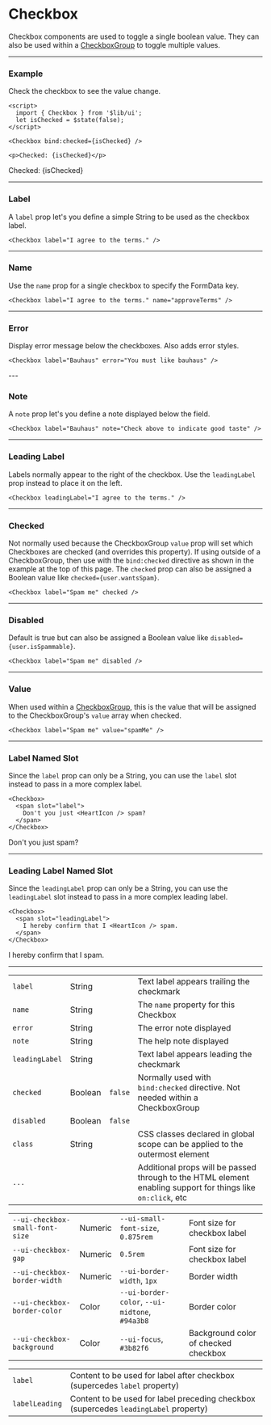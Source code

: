 <script>
  import { Checkbox } from '$lib/ui';
    import Table from '$lib/components/Table.svelte';
  import { Heart } from 'lucide-svelte';

  let name = '';
  let isChecked = $state(false);
  let wantsSpam = $state(false);
</script>

# Checkbox

Checkbox components are used to toggle a single boolean value. They can also be used within a
[CheckboxGroup](/checkbox-group) to toggle multiple values.

---

### Example

Check the checkbox to see the value change.

```svelte
<script>
  import { Checkbox } from '$lib/ui';
  let isChecked = $state(false);
</script>

<Checkbox bind:checked={isChecked} />

<p>Checked: {isChecked}</p>
```
<Checkbox
  bind:checked={isChecked}
/>

<p>Checked: {isChecked}</p>


---

### Label

A `label` prop let's you define a simple String to be used as the checkbox label.

```svelte
<Checkbox label="I agree to the terms." />
```
<Checkbox label="I agree to the terms." />

---

### Name

Use the `name` prop for a single checkbox to specify the FormData key.

```svelte
<Checkbox label="I agree to the terms." name="approveTerms" />
```
<Checkbox label="I agree to the terms." name="approveTerms" />

---

### Error

Display error message below the checkboxes. Also adds error styles.

```svelte
<Checkbox label="Bauhaus" error="You must like bauhaus" />
```
<Checkbox label="Bauhaus" error="You must like Bauhaus" />
---

### Note

A `note` prop let's you define a note displayed below the field.

```svelte
<Checkbox label="Bauhaus" note="Check above to indicate good taste" />
```
<Checkbox label="Bauhaus" note="Check above to indicate good taste" />

---

### Leading Label

Labels normally appear to the right of the checkbox. Use the `leadingLabel` prop instead to place it
on the left.

```svelte
<Checkbox leadingLabel="I agree to the terms." />
```
<Checkbox leadingLabel="I agree to the terms." />

---

### Checked

Not normally used because the CheckboxGroup `value` prop will set which Checkboxes are checked (and
overrides this property). If using outside of a CheckboxGroup, then use with the `bind:checked`
directive as shown in the example at the top of this page. The `checked` prop can also be assigned a
Boolean value like `checked={user.wantsSpam}`.

```svelte
<Checkbox label="Spam me" checked />
```
<Checkbox label="Spam me" checked />

---

### Disabled

Default is true but can also be assigned a Boolean value like `disabled={user.isSpammable}`.

```svelte
<Checkbox label="Spam me" disabled />
```
<Checkbox label="Spam me" disabled />

---

### Value

When used within a [CheckboxGroup](/checkbox-group), this is the value that will be assigned to the
CheckboxGroup's `value` array when checked.

```svelte
<Checkbox label="Spam me" value="spamMe" />
```
<Checkbox label="Spam me" value="spamMe" />

---

### Label Named Slot

Since the `label` prop can only be a String, you can use the `label` slot instead to pass in a more
complex label.

```svelte
<Checkbox>
  <span slot="label">
    Don't you just <HeartIcon /> spam?
  </span>
</Checkbox>
```
<Checkbox>
  <span class="flex items-center gap-1" slot="label">Don't you just <Heart size={18} /> spam?</span>
</Checkbox>

---

### Leading Label Named Slot

Since the `leadingLabel` prop can only be a String, you can use the `leadingLabel` slot instead to
pass in a more complex leading label.

```svelte
<Checkbox>
  <span slot="leadingLabel">
    I hereby confirm that I <HeartIcon /> spam.
  </span>
</Checkbox>
```
<Checkbox> <span class="flex items-center gap-1" slot="leadingLabel">I hereby confirm that I <Heart
  size={18} /> spam.</span> </Checkbox>

---

<Table name="Checkbox" type="props">
  <tr>
    <td><code>label</code></td>
    <td>String</td>
    <td>&nbsp;</td>
    <td>Text label appears trailing the checkmark</td>
  </tr>
  <tr>
    <td><code>name</code></td>
    <td>String</td>
    <td>&nbsp;</td>
    <td>The <code>name</code> property for this Checkbox</td>
  </tr>
  <tr>
    <td><code>error</code></td>
    <td>String</td>
    <td>&nbsp;</td>
    <td>The error note displayed</td>
  </tr>
  <tr>
    <td><code>note</code></td>
    <td>String</td>
    <td>&nbsp;</td>
    <td>The help note displayed</td>
  </tr>
  <tr>
    <td><code>leadingLabel</code></td>
    <td>String</td>
    <td>&nbsp;</td>
    <td>Text label appears leading the checkmark</td>
  </tr>
  <tr>
    <td><code>checked</code></td>
    <td>Boolean</td>
    <td><code>false</code></td>
    <td>Normally used with <code>bind:checked</code> directive. Not needed within a CheckboxGroup</td>
  </tr>
  <tr>
    <td><code>disabled</code></td>
    <td>Boolean</td>
    <td><code>false</code></td>
    <td>&nbsp;</td>
  </tr>
  <tr>
    <td><code>class</code></td>
    <td>String</td>
    <td>&nbsp;</td>
    <td>CSS classes declared in global scope can be applied to the outermost element</td>
  </tr>
  <tr>
    <td><code>...</code></td>
    <td>&nbsp;</td>
    <td>&nbsp;</td>
    <td
      >Additional props will be passed through to the HTML element enabling support for things
      like
      <code>on:click</code>, etc</td
    >
  </tr>
</Table>

<Table name="Checkbox" type="css">
  <tr>
    <td><code>--ui-checkbox-small-font-size</code></td>
    <td>Numeric</td>
    <td><code>--ui-small-font-size</code>, <code>0.875rem</code></td>
    <td>Font size for checkbox label</td>
  </tr>
  <tr>
    <td><code>--ui-checkbox-gap</code></td>
    <td>Numeric</td>
    <td><code>0.5rem</code></td>
    <td>Font size for checkbox label</td>
  </tr>
  <tr>
    <td><code>--ui-checkbox-border-width</code></td>
    <td>Numeric</td>
    <td><code>--ui-border-width</code>, <code>1px</code></td>
    <td>Border width</td>
  </tr>
  <tr>
    <td><code>--ui-checkbox-border-color</code></td>
    <td>Color</td>
    <td><code>--ui-border-color</code>, <code>--ui-midtone</code>, <code>#94a3b8</code></td>
    <td>Border color</td>
  </tr>
  <tr>
    <td><code>--ui-checkbox-background</code></td>
    <td>Color</td>
    <td><code>--ui-focus</code>, <code>#3b82f6</code></td>
    <td>Background color of checked checkbox</td>
  </tr>
</Table>

<Table name="Checkbox" type="slots">
  <tr>
    <td><code>label</code></td>
    <td>Content to be used for label after checkbox (supercedes <code>label</code> property)</td>
  </tr>
  <tr>
    <td><code>labelLeading</code></td>
    <td
      >Content to be used for label preceding checkbox (supercedes <code>leadingLabel</code> property)</td
    >
  </tr>
</Table>